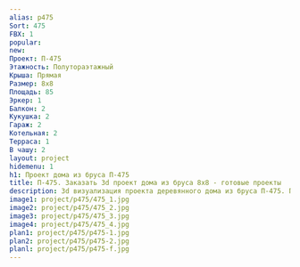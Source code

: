 ```yaml
---
alias: p475
Sort: 475
FBX: 1
popular: 
new: 
Проект: П-475
Этажность: Полутораэтажный
Крыша: Прямая
Размер: 8х8
Площадь: 85
Эркер: 1
Балкон: 2
Кукушка: 2
Гараж: 2
Котельная: 2
Терраса: 1
В чашу: 2
layout: project
hidemenu: 1
h1: Проект дома из бруса П-475
title: П-475. Заказать 3d проект дома из бруса 8х8 - готовые проекты
description: 3d визуализация проекта деревянного дома из бруса П-475. Площадь 85 м2, размер 8х8. Вы можете внести любые изменения в проект.
image1: project/p475/475_1.jpg
image2: project/p475/475_2.jpg
image3: project/p475/475_3.jpg
image4: project/p475/475_4.jpg
plan1: project/p475/p475-1.jpg
plan2: project/p475/p475-2.jpg
planl: project/p475/p475-f.jpg
---
```

